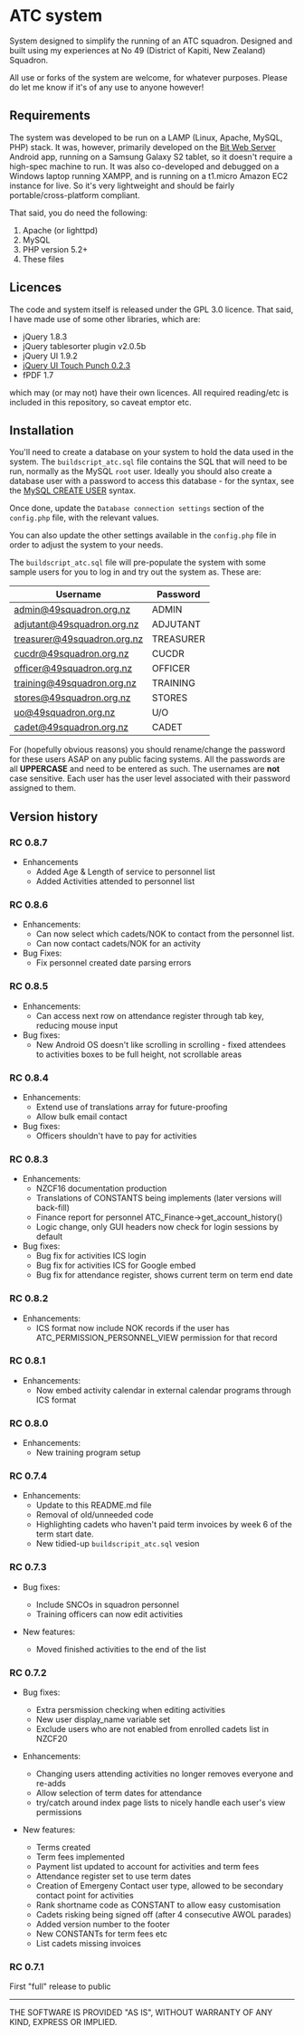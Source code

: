 ATC system
=======

System designed to simplify the running of an ATC squadron. Designed and built using my experiences at No 49 (District of Kapiti, New Zealand) Squadron.

All use or forks of the system are welcome, for whatever purposes. Please do let me know if it's of any use to anyone however!

## Requirements

The system was developed to be run on a LAMP (Linux, Apache, MySQL, PHP) stack. It was, however, primarily developed on the [Bit Web Server](http://webserver.bitnet.web.id/) Android app, running on a Samsung Galaxy S2 tablet, so it doesn't require a high-spec machine to run. It was also co-developed and debugged on a Windows laptop running XAMPP, and is running on a t1.micro Amazon EC2 instance for live. So it's very lightweight and should be fairly portable/cross-platform compliant.

That said, you do need the following:

1. Apache (or lighttpd)
2. MySQL
3. PHP version 5.2+
4. These files

## Licences

The code and system itself is released under the GPL 3.0 licence. That said, I have made use of some other libraries, which are:

- jQuery 1.8.3
- jQuery tablesorter plugin v2.0.5b
- jQuery UI 1.9.2
- [jQuery UI Touch Punch 0.2.3](http://touchpunch.furf.com)
- fPDF 1.7

which may (or may not) have their own licences. All required reading/etc is included in this repository, so caveat emptor etc.

## Installation

You'll need to create a database on your system to hold the data used in the system. The `buildscript_atc.sql` file contains the SQL that will need to be run, normally as the MySQL `root` user.  Ideally you should also create a database user with a password to access this database - for the syntax, see the [MySQL CREATE USER](https://dev.mysql.com/doc/refman/5.5/en/create-user.html) syntax.

Once done, update the `Database connection settings` section of the `config.php` file, with the relevant values.

You can also update the other settings available in the `config.php` file in order to adjust the system to your needs.

The `buildscript_atc.sql` file will pre-populate the system with some sample users for you to log in and try out the system as. These are:

| Username | Password |
| -------- | -------- |
| admin@49squadron.org.nz | ADMIN |
| adjutant@49squadron.org.nz | ADJUTANT |
| treasurer@49squadron.org.nz | TREASURER |
| cucdr@49squadron.org.nz | CUCDR  |
| officer@49squadron.org.nz | OFFICER |
| training@49squadron.org.nz | TRAINING |
| stores@49squadron.org.nz | STORES |
| uo@49squadron.org.nz | U/O |
| cadet@49squadron.org.nz | CADET |

For (hopefully obvious reasons) you should rename/change the password for these users ASAP on any public facing systems. All the passwords are all **UPPERCASE** and need to be entered as such. The usernames are **not** case sensitive. Each user has the user level associated with their password assigned to them.

## Version history


### RC 0.8.7
- Enhancements
  - Added Age & Length of service to personnel list
  - Added Activities attended to personnel list


### RC 0.8.6
- Enhancements:
  - Can now select which cadets/NOK to contact from the personnel list.
  - Can now contact cadets/NOK for an activity
- Bug Fixes:
  - Fix personnel created date parsing errors

### RC 0.8.5
- Enhancements:
  - Can access next row on attendance register through tab key, reducing mouse input
- Bug fixes:
  - New Android OS doesn't like scrolling in scrolling - fixed attendees to activities boxes to be full height, not scrollable areas

### RC 0.8.4
- Enhancements:
  - Extend use of translations array for future-proofing
  - Allow bulk email contact
- Bug fixes:
  - Officers shouldn't have to pay for activities
  
### RC 0.8.3
- Enhancements:
  - NZCF16 documentation production
  - Translations of CONSTANTS being implements (later versions will back-fill)
  - Finance report for personnel ATC_Finance->get_account_history()
  - Logic change, only GUI headers now check for login sessions by default
- Bug fixes:
  - Bug fix for activities ICS login
  - Bug fix for activities ICS for Google embed
  - Bug fix for attendance register, shows current term on term end date
  
### RC 0.8.2
- Enhancements:
  - ICS format now include NOK records if the user has ATC_PERMISSION_PERSONNEL_VIEW permission for that record
  
### RC 0.8.1
- Enhancements:
  - Now embed activity calendar in external calendar programs through ICS format

### RC 0.8.0
- Enhancements:
  - New training program setup

### RC 0.7.4
- Enhancements:
  - Update to this README.md file
  - Removal of old/unneeded code
  - Highlighting cadets who haven't paid term invoices by week 6 of the term start date.
  - New tidied-up `buildscripit_atc.sql` vesion  

### RC 0.7.3
- Bug fixes:
  - Include SNCOs in squadron personnel
  - Training officers can now edit activities

- New features:
  - Moved finished activities to the end of the list

### RC 0.7.2 
- Bug fixes:
  - Extra persmission checking when editing activities
  - New user display_name variable set
  - Exclude users who are not enabled from enrolled cadets list in NZCF20
  
- Enhancements:
  - Changing users attending activities no longer removes everyone and re-adds
  - Allow selection of term dates for attendance
  - try/catch around index page lists to nicely handle each user's view permissions
  
- New features:
  - Terms created
  - Term fees implemented
  - Payment list updated to account for activities and term fees
  - Attendance register set to use term dates
  - Creation of Emergeny Contact user type, allowed to be secondary contact point for activities
  - Rank shortname code as CONSTANT to allow easy customisation
  - Cadets risking being signed off (after 4 consecutive AWOL parades)
  - Added version number to the footer
  - New CONSTANTs for term fees etc
  - List cadets missing invoices

### RC 0.7.1 
First "full" release to public

---

THE SOFTWARE IS PROVIDED "AS IS", WITHOUT WARRANTY OF ANY KIND, EXPRESS OR IMPLIED.

